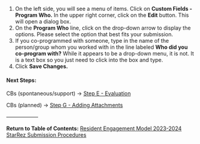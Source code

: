 1. On the left side, you will see a menu of items. Click on **Custom Fields - Program Who.** In the upper right corner, click on the **Edit** button. This will open a dialog box.
2. On the **Program Who** line, click on the drop-down arrow to display the options. Please select the option that best fits your submission.
3. If you co-programmed with someone, type in the name of the person/group whom you worked with in the line labeled **Who did you co-program with?** While it appears to be a drop-down menu, it is not. It is a text box so you just need to click into the box and type.
4. Click **Save Changes.**

#### Next Steps:
CBs (spontaneous/support) -> [Step E - Evaluation](Step%20E%20-%20Evaluation.md)

CBs (planned) -> [Step G - Adding Attachments](Step%20G%20-%20Adding%20Attachments.md)

——————

**Return to Table of Contents:**
[Resident Engagement Model 2023-2024 StarRez Submission Procedures](Resident%20Engagement%20Model%202023-2024%20StarRez%20Submission%20Procedures.md)